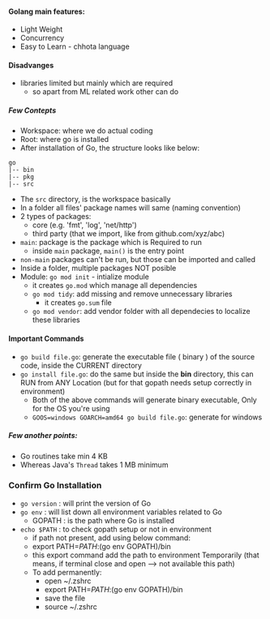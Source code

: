#### Golang main features:

- Light Weight
- Concurrency
- Easy to Learn - chhota language

#### Disadvanges

- libraries limited but mainly which are required
  - so apart from ML related work other can do

##### Few Contepts

- Workspace: where we do actual coding
- Root: where go is installed
- After installation of Go, the structure looks like below:

```
go
|-- bin
|-- pkg
|-- src
```

- The `src` directory, is the workspace basically
- In a folder all files' package names will same (naming convention)
- 2 types of packages:
  - core (e.g. 'fmt', 'log', 'net/http')
  - third party (that we import, like from github.com/xyz/abc)
- `main`: package is the package which is Required to run
  - inside `main` package, `main()` is the entry point
- `non-main` packages can't be run, but those can be imported and called
- Inside a folder, multiple packages NOT posible
- Module: `go mod init` - intialize module
  - it creates `go.mod` which manage all dependencies
  - `go mod tidy`: add missing and remove unnecessary libraries
    - it creates `go.sum` file
  - `go mod vendor`: add vendor folder with all dependecies to localize these libraries

#### Important Commands

- `go build file.go`: generate the executable file ( binary ) of the source code, inside the CURRENT directory
- `go install file.go`: do the same but inside the **bin** directory, this can RUN from ANY Location (but for that gopath needs setup correctly in environment)
  - Both of the above commands will generate binary executable, Only for the OS you're using
  - `GOOS=windows GOARCH=amd64 go build file.go`: generate for windows

##### Few another points:

- Go routines take min 4 KB
- Whereas Java's `Thread` takes 1 MB minimum

### Confirm Go Installation

- `go version` : will print the version of Go
- `go env` : will list down all environment variables related to Go
  - GOPATH : is the path where Go is installed
- `echo $PATH` : to check gopath setup or not in environment
  - if path not present, add using below command:
  - export PATH=$PATH:$(go env GOPATH)/bin
  - this export command add the path to environment Temporarily (that means, if terminal close and open --> not available this path)
  - To add permanently:
    - open ~/.zshrc
    - export PATH=$PATH:$(go env GOPATH)/bin
    - save the file
    - source ~/.zshrc
